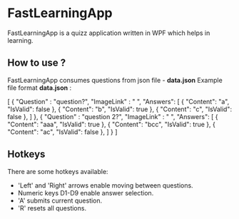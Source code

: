 # FastLearningApp
FastLearningApp is a quizz application written in WPF which helps in learning.

## How to use ?
FastLearningApp consumes questions from json file - **data.json**
Example file format **data.json** :
 
  [
    {
      "Question" : "question?",
      "ImageLink" : " ",
      "Answers":
      [
        {
          "Content": "a",
          "IsValid": false
        },
        {
          "Content": "b",
          "IsValid": true
        },
        {
          "Content": "c",
          "IsValid": false
        },
      ]
    },
    {
      "Question" : "question 2?",
      "ImageLink" : " ",
      "Answers":
      [
        {
          "Content": "aaa",
          "IsValid": true
        },
        {
          "Content": "bcc",
          "IsValid": true
        },
        {
          "Content": "ac",
          "IsValid": false
        },
      ]
    }
  ]
  
 ## Hotkeys
 There are some hotkeys available:
 - 'Left' and 'Right' arrows enable moving between questions.
 - Numeric keys D1-D9 enable answer selection.
 - 'A' submits current question.
 - 'R' resets all questions. 
